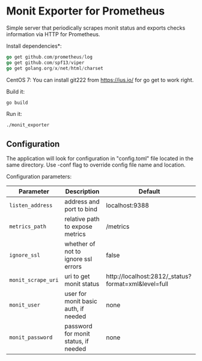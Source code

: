 # Monit Exporter for Prometheus

Simple server that periodically scrapes monit status and exports checks information via HTTP for Prometheus.

Install dependencies*:
```go get github.com/prometheus/client_golang/prometheus
go get github.com/prometheus/log
go get github.com/spf13/viper
go get golang.org/x/net/html/charset
```

CentOS 7: You can install git222 from https://ius.io/ for go get to work right.

Build it:
```bash
go build
```

Run it:

```bash
./monit_exporter
```

## Configuration

The application will look for configuration in "config.toml" file located in the same directory. Use -conf flag to override config file name and location.

Configuration parameters:

Parameter | Description | Default
--- | --- | ---
`listen_address` | address and port to bind | localhost:9388
`metrics_path` | relative path to expose metrics | /metrics
`ignore_ssl` | whether of not to ignore ssl errors | false
`monit_scrape_uri` | uri to get monit status | http://localhost:2812/_status?format=xml&level=full
`monit_user` | user for monit basic auth, if needed | none
`monit_password` | password for monit status, if needed | none
